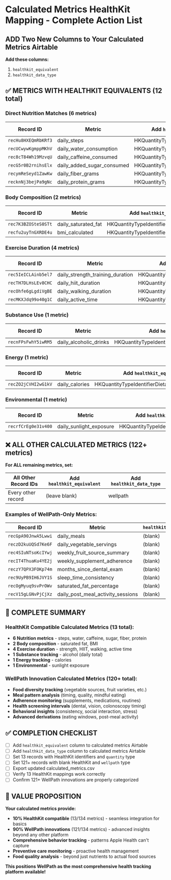 # Calculated Metrics HealthKit Mapping - Complete Action List

## ADD Two New Columns to Your Calculated Metrics Airtable

**Add these columns:**
1. `healthkit_equivalent` 
2. `healthkit_data_type`

## ✅ **METRICS WITH HEALTHKIT EQUIVALENTS** (12 total)

### **Direct Nutrition Matches (6 metrics)**

| Record ID | Metric | Add `healthkit_equivalent` | Add `healthkit_data_type` |
|-----------|--------|---------------------------|--------------------------|
| `recHu8HXEQmRbKRf3` | daily_steps | HKQuantityTypeIdentifierStepCount | quantity |
| `recUCwywKgmppMKhV` | daily_water_consumption | HKQuantityTypeIdentifierDietaryWater | quantity |
| `rec8cT84Wh19MzvqU` | daily_caffeine_consumed | HKQuantityTypeIdentifierDietaryCaffeine | quantity |
| `recG5r0B2rnihsElx` | daily_added_sugar_consumed | HKQuantityTypeIdentifierDietarySugar | quantity |
| `recymReSeyd1ZawKw` | daily_fiber_grams | HKQuantityTypeIdentifierDietaryFiber | quantity |
| `recknNj3bejPa9gNc` | daily_protein_grams | HKQuantityTypeIdentifierDietaryProtein | quantity |

### **Body Composition (2 metrics)**

| Record ID | Metric | Add `healthkit_equivalent` | Add `healthkit_data_type` |
|-----------|--------|---------------------------|--------------------------|
| `rec7K3BZOSteS0STt` | daily_saturated_fat | HKQuantityTypeIdentifierDietaryFatSaturated | quantity |
| `recfu2uyTnGXRDE4u` | bmi_calculated | HKQuantityTypeIdentifierBodyMassIndex | quantity |

### **Exercise Duration (4 metrics)**

| Record ID | Metric | Add `healthkit_equivalent` | Add `healthkit_data_type` |
|-----------|--------|---------------------------|--------------------------|
| `rec5IeICLAinb5el7` | daily_strength_training_duration | HKQuantityTypeIdentifierAppleExerciseTime | quantity |
| `recTH7DLHsLEv8CHC` | daily_hiit_duration | HKQuantityTypeIdentifierAppleExerciseTime | quantity |
| `recOhfe6gLgdiVgBE` | daily_walking_duration | HKQuantityTypeIdentifierAppleExerciseTime | quantity |
| `recMKXJdq99o40g1C` | daily_active_time | HKQuantityTypeIdentifierAppleExerciseTime | quantity |

### **Substance Use (1 metric)**

| Record ID | Metric | Add `healthkit_equivalent` | Add `healthkit_data_type` |
|-----------|--------|---------------------------|--------------------------|
| `recnFPsFwhY5iwRM5` | daily_alcoholic_drinks | HKQuantityTypeIdentifierNumberOfAlcoholicBeverages | quantity |

### **Energy (1 metric)**

| Record ID | Metric | Add `healthkit_equivalent` | Add `healthkit_data_type` |
|-----------|--------|---------------------------|--------------------------|
| `recZO2jCVHI2wG1kV` | daily_calories | HKQuantityTypeIdentifierDietaryEnergyConsumed | quantity |

### **Environmental (1 metric)**

| Record ID | Metric | Add `healthkit_equivalent` | Add `healthkit_data_type` |
|-----------|--------|---------------------------|--------------------------|
| `recrfCrEg0e31v400` | daily_sunlight_exposure | HKQuantityTypeIdentifierTimeInDaylight | quantity |

## ❌ **ALL OTHER CALCULATED METRICS** (122+ metrics)

**For ALL remaining metrics, set:**

| All Other Record IDs | Add `healthkit_equivalent` | Add `healthkit_data_type` |
|---------------------|---------------------------|--------------------------|
| Every other record | (leave blank) | wellpath |

### **Examples of WellPath-Only Metrics:**

| Record ID | Metric | `healthkit_equivalent` | `healthkit_data_type` |
|-----------|--------|----------------------|----------------------|
| `recGpA90JnwA5Lwwi` | daily_meals | (blank) | wellpath |
| `reczD2kuUQSd7Ke6F` | daily_vegetable_servings | (blank) | wellpath |
| `rec4SIuNTsoKcIYwj` | weekly_fruit_source_summary | (blank) | wellpath |
| `recIT4ThuaKu4YE2j` | weekly_supplement_adherence | (blank) | wellpath |
| `reczY7QPX3FOKp74m` | months_since_dental_exam | (blank) | wellpath |
| `rec9UyPB9IH6JVY1S` | sleep_time_consistency | (blank) | wellpath |
| `recOgMyuq9svPrOWv` | saturated_fat_percentage | (blank) | wellpath |
| `recV15gLGNvPjCjXz` | daily_post_meal_activity_sessions | (blank) | wellpath |

## 🎯 **COMPLETE SUMMARY**

### **HealthKit Compatible Calculated Metrics (13 total):**
- **6 Nutrition metrics** - steps, water, caffeine, sugar, fiber, protein
- **2 Body composition** - saturated fat, BMI  
- **4 Exercise duration** - strength, HIIT, walking, active time
- **1 Substance tracking** - alcohol (daily total)
- **1 Energy tracking** - calories
- **1 Environmental** - sunlight exposure

### **WellPath Innovation Calculated Metrics (120+ total):**
- **Food diversity tracking** (vegetable sources, fruit varieties, etc.)
- **Meal pattern analysis** (timing, quality, mindful eating)
- **Adherence monitoring** (supplements, medications, routines)  
- **Health screening intervals** (dental, vision, colonoscopy timing)
- **Behavioral insights** (consistency, social interaction, stress)
- **Advanced derivations** (eating windows, post-meal activity)

## ✅ **COMPLETION CHECKLIST**

- [ ] Add `healthkit_equivalent` column to calculated metrics Airtable
- [ ] Add `healthkit_data_type` column to calculated metrics Airtable  
- [ ] Set 13 records with HealthKit identifiers and `quantity` type  
- [ ] Set 121+ records with blank HealthKit and `wellpath` type
- [ ] Export updated calculated_metrics.csv
- [ ] Verify 13 HealthKit mappings work correctly
- [ ] Confirm 121+ WellPath innovations are properly categorized

## 🚀 **VALUE PROPOSITION**

**Your calculated metrics provide:**
- **10% HealthKit compatible** (13/134 metrics) - seamless integration for basics
- **90% WellPath innovations** (121/134 metrics) - advanced insights beyond any other platform
- **Comprehensive behavior tracking** - patterns Apple Health can't capture
- **Preventive care monitoring** - proactive health management
- **Food quality analysis** - beyond just nutrients to actual food sources

**This positions WellPath as the most comprehensive health tracking platform available!**